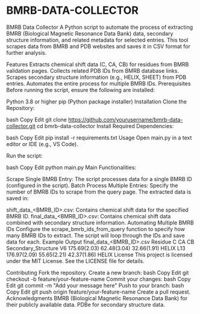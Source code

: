 # BMRB-DATA-COLLECTOR
BMRB Data Collector
A Python script to automate the process of extracting BMRB (Biological Magnetic Resonance Data Bank) data, secondary structure information, and related metadata for selected entries. This tool scrapes data from BMRB and PDB websites and saves it in CSV format for further analysis.

Features
Extracts chemical shift data (C, CA, CB) for residues from BMRB validation pages.
Collects related PDB IDs from BMRB database links.
Scrapes secondary structure information (e.g., HELIX, SHEET) from PDB entries.
Automates the entire process for multiple BMRB IDs.
Prerequisites
Before running the script, ensure the following are installed:

Python 3.8 or higher
pip (Python package installer)
Installation
Clone the Repository:

bash
Copy
Edit
git clone https://github.com/yourusername/bmrb-data-collector.git
cd bmrb-data-collector
Install Required Dependencies:

bash
Copy
Edit
pip install -r requirements.txt
Usage
Open main.py in a text editor or IDE (e.g., VS Code).

Run the script:

bash
Copy
Edit
python main.py
Main Functionalities:

Scrape Single BMRB Entry: The script processes data for a single BMRB ID (configured in the script).
Batch Process Multiple Entries: Specify the number of BMRB IDs to scrape from the query page.
The extracted data is saved in:

shift_data_<BMRB_ID>.csv: Contains chemical shift data for the specified BMRB ID.
final_data_<BMRB_ID>.csv: Contains chemical shift data combined with secondary structure information.
Automating Multiple BMRB IDs
Configure the scrape_bmrb_ids_from_query function to specify how many BMRB IDs to extract.
The script will loop through the IDs and save data for each.
Example Output
final_data_<BMRB_ID>.csv
Residue	C	CA	CB	Secondary_Structure
V6	175.69(2.03)	62.48(3.04)	32.66(1.91)	HELIX
L13	176.97(2.09)	55.65(2.21)	42.37(1.86)	HELIX
License
This project is licensed under the MIT License. See the LICENSE file for details.

Contributing
Fork the repository.
Create a new branch:
bash
Copy
Edit
git checkout -b feature/your-feature-name
Commit your changes:
bash
Copy
Edit
git commit -m "Add your message here"
Push to your branch:
bash
Copy
Edit
git push origin feature/your-feature-name
Create a pull request.
Acknowledgments
BMRB (Biological Magnetic Resonance Data Bank) for their publicly available data.
PDBe for secondary structure data.